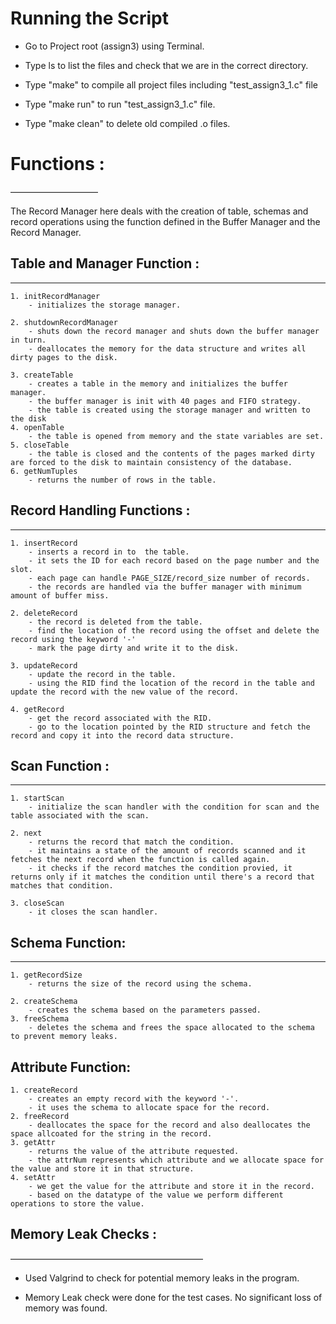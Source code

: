 #  Running the Script

* Go to Project root (assign3) using Terminal.

* Type ls to list the files and check that we are in the correct directory.

* Type "make" to compile all project files including "test_assign3_1.c" file

* Type "make run" to run "test_assign3_1.c" file.

* Type "make clean" to delete old compiled .o files.

# Functions :
——————————

The Record Manager here deals with the creation of table, schemas and record operations using the function defined in the Buffer Manager and the Record Manager.

## Table and Manager Function :
_____________________

	1. initRecordManager
		- initializes the storage manager.

	2. shutdownRecordManager
		- shuts down the record manager and shuts down the buffer manager in turn.
		- deallocates the memory for the data structure and writes all dirty pages to the disk.

	3. createTable
		- creates a table in the memory and initializes the buffer manager.
		- the buffer manager is init with 40 pages and FIFO strategy.
		- the table is created using the storage manager and written to the disk
	4. openTable
		- the table is opened from memory and the state variables are set.
	5. closeTable
		- the table is closed and the contents of the pages marked dirty are forced to the disk to maintain consistency of the database.
	6. getNumTuples
		- returns the number of rows in the table.

## Record Handling Functions :
_________________________

	1. insertRecord
		- inserts a record in to  the table.
		- it sets the ID for each record based on the page number and the slot.
		- each page can handle PAGE_SIZE/record_size number of records.
		- the records are handled via the buffer manager with minimum amount of buffer miss.

	2. deleteRecord
		- the record is deleted from the table.
		- find the location of the record using the offset and delete the record using the keyword '-'
		- mark the page dirty and write it to the disk.

	3. updateRecord
		- update the record in the table.
		- using the RID find the location of the record in the table and update the record with the new value of the record.

	4. getRecord
		- get the record associated with the RID.
		- go to the location pointed by the RID structure and fetch the record and copy it into the record data structure.

## Scan Function :
____________________

	1. startScan
		- initialize the scan handler with the condition for scan and the table associated with the scan.

	2. next
		- returns the record that match the condition.
		- it maintains a state of the amount of records scanned and it fetches the next record when the function is called again.
		- it checks if the record matches the condition provied, it returns only if it matches the condition until there's a record that matches that condition.

	3. closeScan
		- it closes the scan handler.

## Schema Function:
____________________
	1. getRecordSize
		- returns the size of the record using the schema.

	2. createSchema
		- creates the schema based on the parameters passed.
	3. freeSchema
		- deletes the schema and frees the space allocated to the schema to prevent memory leaks.

## Attribute Function:
	1. createRecord
		- creates an empty record with the keyword '-'.
		- it uses the schema to allocate space for the record.
	2. freeRecord
		- deallocates the space for the record and also deallocates the space allcoated for the string in the record.
	3. getAttr
		- returns the value of the attribute requested.
		- the attrNum represents which attribute and we allocate space for the value and store it in that structure.
	4. setAttr
		- we get the value for the attribute and store it in the record.
		- based on the datatype of the value we perform different operations to store the value.


## Memory Leak Checks :
——————————————————————

 - Used Valgrind to check for potential memory leaks in the program.

 - Memory Leak check were done for the test cases. No significant loss of memory was found.
